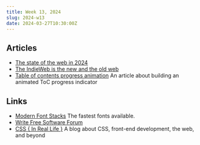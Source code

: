 ```yaml
---
title: Week 13, 2024
slug: 2024-w13
date: 2024-03-27T10:30:00Z
---
```


## Articles

- [The state of the web in 2024](https://spacetimetech.wordpress.com/2024/02/19/the-state-of-the-web-novelty-booms-and-busts-the-joys-of-simple-html-centric-web-design-personal-websites-the-walled-web-vs-decentralization/)
- [The IndieWeb is the new and the old web](https://www.alexhyett.com/newsletter/the-indie-web-is-the-new-and-the-old-web/)
- [Table of contents progress animation](https://kld.dev/toc-animation/)
  An article about building an animated ToC progress indicator

## Links

- [Modern Font Stacks](https://modernfontstacks.com)
  The fastest fonts available.
- [Write Free Software Forum](https://discourse.writefreesoftware.org/)
- [CSS { In Real Life }](https://css-irl.info)
  A blog about CSS, front-end development, the web, and beyond
